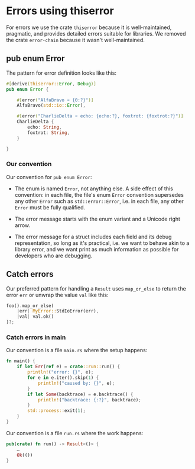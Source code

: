 # Errors using thiserror

For errors we use the crate `thiserror` because it is well-maintained, pragmatic, and provides detailed errors suitable for libraries. We removed the crate `error-chain` because it wasn't well-maintained.


## pub enum Error

The pattern for error definition looks like this:

```rust
#[derive(thiserror::Error, Debug)]
pub enum Error {

    #[error("AlfaBravo ➡ {0:?}")]
    AlfaBravo(std::io::Error),

    #[error("CharlieDelta ➡ echo: {echo:?}, foxtrot: {foxtrot:?}")]
    CharlieDelta {
        echo: String,
        foxtrot: String,
    }

}
```

### Our convention

Our convention for `pub enum Error`:

* The enum is named `Error`, not anything else. A side effect of this convention: in each file, the file's enum `Error` convention supersedes any other `Error` such as `std::error::Error`, i.e. in each file, any other `Error` must be fully qualified.

* The error message starts with the enum variant and a Unicode right arrow.

* The error message for a struct includes each field and its debug representation, so long as it's practical, i.e. we want to behave akin to a library error, and we want print as much information as possible for developers who are debugging.


## Catch errors

Our preferred pattern for handling a `Result` uses `map_or_else` to return the error `err` or unwrap the value `val` like this:

```rust
foo().map_or_else(
    |err| MyError::StdIoError(err),
    |val| val.ok()
)?;
```


### Catch errors in main

Our convention is a file `main.rs` where the setup happens:

```rust
fn main() {
    if let Err(ref e) = crate::run::run() {
        println!("error: {}", e);
        for e in e.iter().skip(1) {
            println!("caused by: {}", e);
        }
        if let Some(backtrace) = e.backtrace() {
            println!("backtrace: {:?}", backtrace);
        }
        std::process::exit(1);
    }
}
```

Our convention is a file `run.rs` where the work happens:

```rust
pub(crate) fn run() -> Result<()> {
    …
    Ok(())
}
```
